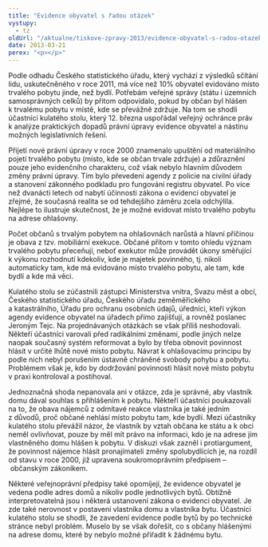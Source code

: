 ```yaml
---
title: "Evidence obyvatel s řadou otázek"
vystupy:
  - tz
oldUrl: "/aktualne/tiskove-zpravy-2013/evidence-obyvatel-s-radou-otazek"
date: 2013-03-21
perex: "<p></p>"
---
```


<!-- imported from the old website -->

<p>Podle odhadu Českého statistického úřadu, který vychází z výsledků sčítání lidu, uskutečněného v roce 2011, má více než 10% obyvatel evidováno místo trvalého pobytu jinde, než bydlí. Potřebám veřejné správy (státu i územních samosprávných celků) by přitom odpovídalo, pokud by občan byl hlášen k trvalému pobytu v místě, kde se převážně zdržuje. Na tom se shodli účastníci kulatého stolu, který 12. března uspořádal veřejný ochránce práv k analýze praktických dopadů právní úpravy evidence obyvatel a nástinu možných legislativních řešení.</p><p>Přijetí nové právní úpravy v roce 2000 znamenalo upuštění od materiálního pojetí trvalého pobytu (místo, kde se občan trvale zdržuje) a zdůraznění pouze jeho evidenčního charakteru, což však nebylo hlavním důvodem změny právní úpravy. Tím bylo převedení agendy z policie na civilní úřady a stanovení zákonného podkladu pro fungování registru obyvatel. Po více než dvanácti letech od nabytí účinnosti zákona o evidenci obyvatel je zřejmé, že současná realita se od tehdejšího záměru zcela odchýlila. Nejlépe to ilustruje skutečnost, že je možné evidovat místo trvalého pobytu na adrese ohlašovny. </p><p>Počet občanů s trvalým pobytem na ohlašovnách narůstá a hlavní příčinou je obava z tzv. mobiliární exekuce. Občané přitom v tomto ohledu význam trvalého pobytu přeceňují, neboť exekutor může provádět úkony směřující k výkonu rozhodnutí kdekoliv, kde je majetek povinného, tj. nikoli automaticky tam, kde má evidováno místo trvalého pobytu, ale tam, kde bydlí a kde má věci.</p><p>Kulatého stolu se zúčastnili zástupci Ministerstva vnitra, Svazu měst a obcí, Českého statistického úřadu, Českého úřadu zeměměřického a katastrálního, Úřadu pro ochranu osobních údajů, úředníci, kteří výkon agendy evidence obyvatel na úřadech přímo zajišťují, a rovněž poslanec Jeroným Tejc. Na projednávaných otázkách se však příliš neshodovali. Někteří účastníci varovali před radikálními změnami, podle jiných nelze naopak současný systém reformovat a bylo by třeba obnovit povinnost hlásit v určité lhůtě nové místo pobytu. Návrat k ohlašovacímu principu by podle nich nebyl porušením ústavně chráněné svobody pohybu a pobytu. Problémem však je, kdo by dodržování povinnosti hlásit nové místo pobytu v praxi kontroloval a postihoval.  </p><p>Jednoznačná shoda nepanovala ani v otázce, zda je správné, aby vlastník domu dával souhlas s přihlášením k pobytu. Někteří účastníci poukazovali na to, že obava nájemců z odmítavé reakce vlastníka je také jedním z důvodů, proč občané nehlásí místo pobytu tam, kde bydlí. Mezi účastníky kulatého stolu převážil názor, že vlastník by vztah občana ke státu a k obci neměl ovlivňovat, pouze by měl mít právo na informaci, kdo je na adrese jím vlastněného domu hlášen k pobytu. V diskuzi však zazněl i protiargument, že povinnost nájemce hlásit pronajímateli změny spolubydlících je, na rozdíl od stavu v roce 2000, již upravena soukromoprávním předpisem – občanským zákoníkem. </p><p>Některé veřejnoprávní předpisy také opomíjejí, že evidence obyvatel je vedena podle adres domů a nikoliv podle jednotlivých bytů. Obtížně interpretovatelná jsou i některá ustanovení zákona o evidenci obyvatel. Je zde také nerovnost v postavení vlastníka domu a vlastníka bytu. Účastníci kulatého stolu se shodli, že zavedení evidence podle bytů by po technické stránce nebyl problém. Muselo by se však dořešit, co s občany hlášenými na adrese domu, které by nebylo možné přiřadit k žádnému bytu.</p>
